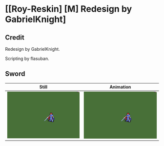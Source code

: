 # [\[Roy-Reskin\] \[M\] Redesign by GabrielKnight]

## Credit

Redesign by GabrielKnight. 

Scripting by flasuban.
	
## Sword

| Still | Animation |
| :---: | :-------: |
| ![Sword still](./Sword_000.png) | ![Sword animation](./Sword.gif) |
